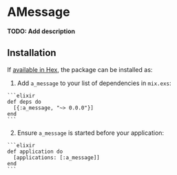 # AMessage

**TODO: Add description**

## Installation

If [available in Hex](https://hex.pm/docs/publish), the package can be installed as:

  1. Add `a_message` to your list of dependencies in `mix.exs`:

    ```elixir
    def deps do
      [{:a_message, "~> 0.0.0"}]
    end
    ```

  2. Ensure `a_message` is started before your application:

    ```elixir
    def application do
      [applications: [:a_message]]
    end
    ```
